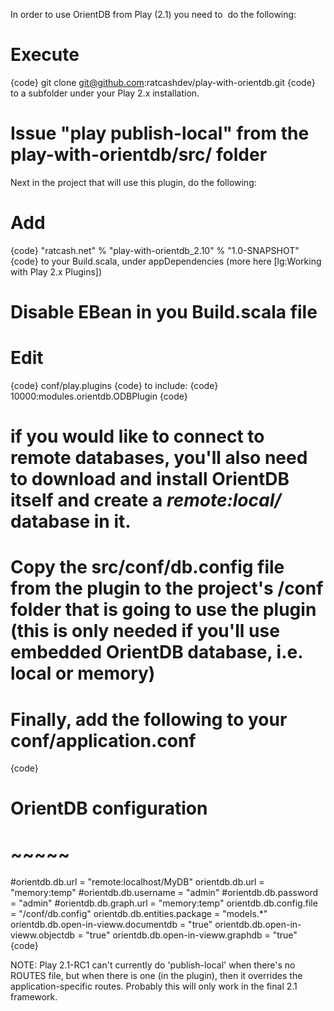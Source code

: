 In order to use OrientDB from Play (2.1) you need to &nbsp;do the following:

# Execute&nbsp;
{code}
git clone git@github.com:ratcashdev/play-with-orientdb.git
{code}
to a subfolder under your Play 2.x installation.
# Issue "play publish-local" from the play-with-orientdb/src/ folder


Next in the project that will use this plugin, do the following:
# Add
{code}
"ratcash.net" % "play-with-orientdb_2.10" % "1.0-SNAPSHOT"
{code}
to your Build.scala, under appDependencies (more here ﻿﻿[lg:Working with Play 2.x Plugins])
# Disable EBean in you Build.scala file
# Edit
{code}
conf/play.plugins
{code}
to include:
{code}
10000:modules.orientdb.ODBPlugin
{code}
# if you would like to connect to remote databases, you'll also need to download and install OrientDB itself and create a *remote:local/<YourDBName>* database in it.
# Copy the src/conf/db.config file from the plugin to the project's /conf folder that is going to use the plugin (this is only needed if you'll use embedded OrientDB database, i.e. local or memory)
# Finally, add the following to your conf/application.conf
{code}
# OrientDB configuration
# ~~~~~
#orientdb.db.url = "remote:localhost/MyDB"
orientdb.db.url = "memory:temp"
#orientdb.db.username = "admin"
#orientdb.db.password = "admin"
#orientdb.db.graph.url = "memory:temp"
orientdb.db.config.file = "/conf/db.config"
orientdb.db.entities.package = "models.*"
orientdb.db.open-in-vieww.documentdb = "true"
orientdb.db.open-in-vieww.objectdb = "true"
orientdb.db.open-in-vieww.graphdb = "true"
{code}


NOTE: Play 2.1-RC1 can't currently do 'publish-local' when there's no ROUTES file, but when there is one (in the plugin), then it overrides the application-specific routes. Probably this will only work in the final 2.1 framework.